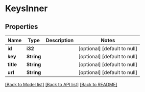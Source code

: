 # KeysInner

## Properties
Name | Type | Description | Notes
------------ | ------------- | ------------- | -------------
**id** | **i32** |  | [optional] [default to null]
**key** | **String** |  | [optional] [default to null]
**title** | **String** |  | [optional] [default to null]
**url** | **String** |  | [optional] [default to null]

[[Back to Model list]](../README.md#documentation-for-models) [[Back to API list]](../README.md#documentation-for-api-endpoints) [[Back to README]](../README.md)


